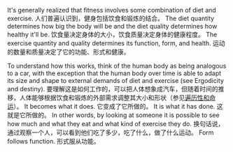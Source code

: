 It's  generally  realized  that  fitness  involves  some  combination  of  diet  and exercise. 
人们普遍认识到，健身包括饮食和锻炼的结合。
The  diet  quantity  determines  how  big  the  body  will  be  and  the  diet quality  determines  how  healthy  it'll  be. 
饮食量决定身体的大小，饮食质量决定身体的健康程度。
The  exercise  quantity  and  quality determines its function, form, and health. 
运动的数量和质量决定了它的功能、形式和健康。

To understand how this works, think of the human body as being analogous to  a  car,  with  the  exception  that  the  human  body  over  time  is  able  to  adapt  its size  and  shape  to  external  demands  of  diet  and  exercise  (see  Ergodicity  and destiny). 
要理解这是如何工作的，可以把人体想象成汽车，但随着时间的推移，人体能够根据饮食和锻炼的外部需求调整其大小和形状（参见[遍历性和命运]()）。
It  becomes  what  it  does. 
它变成了它所做的。
It  is  what  it  has  done. 
这就是它所做的。
In  other  words,  by looking at someone it is possible to see how much and what they eat and what kind of exercise they do. 
换句话说，通过观察一个人，可以看到他们吃了多少，吃了什么，做了什么运动。
Form follows function.
形式服从功能。
